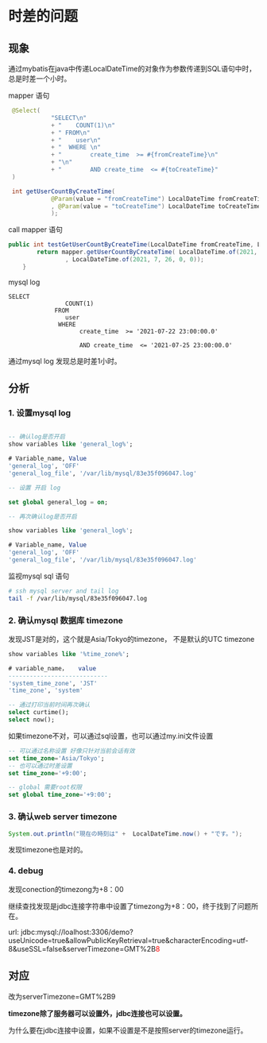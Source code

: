 # 时差的问题

## 现象
通过mybatis在java中传递LocalDateTime的对象作为参数传递到SQL语句中时，总是时差一个小时。

mapper 语句

```java
 @Select(
    		"SELECT\n"
    		+ "    COUNT(1)\n"
    		+ " FROM\n"
    		+ "    user\n"
    		+ "  WHERE \n"
    		+ "        create_time  >= #{fromCreateTime}\n"
    		+ "\n"
    		+ "        AND create_time  <= #{toCreateTime}"
 )  

 int getUserCountByCreateTime(
    		@Param(value = "fromCreateTime") LocalDateTime fromCreateTime
    		, @Param(value = "toCreateTime") LocalDateTime toCreateTime
    		);


```

call mapper 语句

```java
public int testGetUserCountByCreateTime(LocalDateTime fromCreateTime, LocalDateTime toCreateTime) {
		return mapper.getUserCountByCreateTime( LocalDateTime.of(2021, 7, 23, 0, 0)
				, LocalDateTime.of(2021, 7, 26, 0, 0));
	}
```

mysql log

```
SELECT
    		    COUNT(1)
    		 FROM
    		    user
    		  WHERE 
    		        create_time  >= '2021-07-22 23:00:00.0'
    		
    		        AND create_time  <= '2021-07-25 23:00:00.0'

```

通过mysql log 发现总是时差1小时。

## 分析

### 1. 设置mysql log

```sql

-- 确认log是否开启
show variables like 'general_log%';

# Variable_name, Value
'general_log', 'OFF'
'general_log_file', '/var/lib/mysql/83e35f096047.log'

-- 设置 开启 log

set global general_log = on;

-- 再次确认log是否开启

show variables like 'general_log%';

# Variable_name, Value
'general_log', 'OFF'
'general_log_file', '/var/lib/mysql/83e35f096047.log'

```

监视mysql sql 语句

```sh
# ssh mysql server and tail log
tail -f /var/lib/mysql/83e35f096047.log
```


### 2. 确认mysql 数据库 timezone

发现JST是对的，这个就是Asia/Tokyo的timezone， 不是默认的UTC timezone

```sql
show variables like '%time_zone%';

# variable_name，   value
----------------------------
'system_time_zone', 'JST'
'time_zone', 'system'

-- 通过打印当前时间再次确认
select curtime();
select now();

```

如果timezone不对，可以通过sql设置，也可以通过my.ini文件设置

```sql
-- 可以通过名称设置 好像只针对当前会话有效
set time_zone='Asia/Tokyo';
-- 也可以通过时差设置
set time_zone='+9:00';

-- global 需要root权限
set global time_zone='+9:00';
```

### 3. 确认web server timezone

```java
System.out.println("現在の時刻は" +  LocalDateTime.now() + "です。");
```
发现timezone也是对的。

### 4. debug

发现conection的timezong为+8：00

继续查找发现是jdbc连接字符串中设置了timezong为+8：00，终于找到了问题所在。

url: jdbc:mysql://loalhost:3306/demo?useUnicode=true&allowPublicKeyRetrieval=true&characterEncoding=utf-8&useSSL=false&serverTimezone=GMT%2B<font style='color:red'>8</font>


## 对应
改为serverTimezone=GMT%2B9

**timezone除了服务器可以设置外，jdbc连接也可以设置。**

为什么要在jdbc连接中设置，如果不设置是不是按照server的timezone运行。

